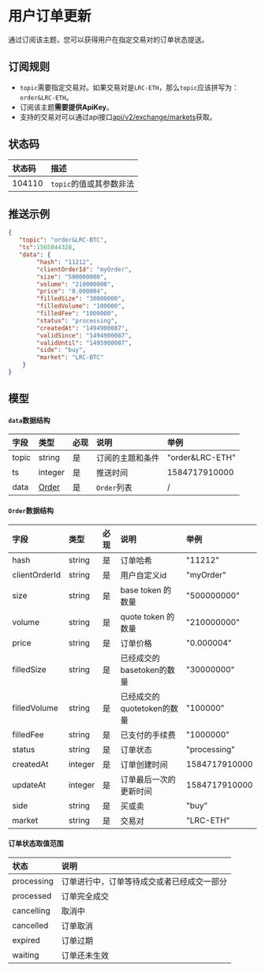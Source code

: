 # 用户订单更新


通过订阅该主题，您可以获得用户在指定交易对的订单状态提送。

## 订阅规则
- `topic`需要指定交易对。如果交易对是`LRC-ETH`，那么`topic`应该拼写为：`order&LRC-ETH`。
- 订阅该主题**需要提供ApiKey**。
- 支持的交易对可以通过api接口[api/v2/exchange/markets](../dex_apis/getMarkets.md)获取。

## 状态码

| 状态码 |                描述                 |
| :---- | :--------------------------------- |
| 104110 | `topic`的值或其参数非法|

## 推送示例

```json
{
   "topic": "order&LRC-BTC",
   "ts":1565844328,
   "data": {
        "hash": "11212",
        "clientOrderId": "myOrder",
        "size": "500000000",
        "volume": "210000000",
        "price": "0.000004",
        "filledSize": "30000000",
        "filledVolume": "100000",
        "filledFee": "1000000",
        "status": "processing",
        "createdAt": "1494900087",
        "validSince": "1494900087",
        "validUntil": "1495900087",
        "side": "buy",
        "market": "LRC-BTC"
    }
}
```

## 模型

#### `data`数据结构

| 字段  |      类型       | 必现 |       说明       |      举例       |
| :--- | :------------- | :------ | :-------------- | :------------- |
| topic |     string      |    是    | 订阅的主题和条件 | "order&LRC-ETH" |
|  ts   |     integer     |    是    |     推送时间     |  1584717910000  |
| data  | [Order](#order) |    是    |     `Order`列表     |        /        |

#### <span id="order">`Order`数据结构</span>

|     字段      |  类型   | 必现 |            说明            |     举例      |
| :----------- | :----- | :------ | :------------------------ | :----------- |
|     hash      | string  |    是    |          订单哈希          |    "11212"    |
| clientOrderId | string  |    是    |        用户自定义id        |   "myOrder"   |
|     size      | string  |    是    |     base token 的数量      |  "500000000"  |
|    volume     | string  |    是    |     quote token 的数量     |  "210000000"  |
|     price     | string  |    是    |          订单价格          |  "0.000004"   |
|  filledSize   | string  |    是    | 已经成交的basetoken的数量  |  "30000000"   |
| filledVolume  | string  |    是    | 已经成交的quotetoken的数量 |   "100000"    |
|   filledFee   | string  |    是    |       已支付的手续费       |   "1000000"   |
|    status     | string  |    是    |          订单状态          | "processing"  |
|   createdAt   | integer |    是    |        订单创建时间        | 1584717910000 |
|   updateAt    | integer |    是    |   订单最后一次的更新时间   | 1584717910000 |
|     side      | string  |    是    |           买或卖           |     "buy"     |
|    market     | string  |    是    |            交易对            |   "LRC-ETH"   |

#### 订单状态取值范围

|    状态    |                    说明                    |
| :-------- | :---------------------------------------- |
| processing | 订单进行中，订单等待成交或者已经成交一部分 |
| processed  |                订单完全成交                |
| cancelling |                   取消中                   |
| cancelled  |                  订单取消                  |
|  expired   |                  订单过期                  |
|  waiting   |                订单还未生效                |
